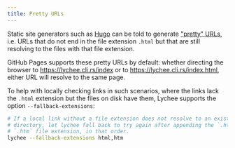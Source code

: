 ```yaml
---
title: Pretty URLs
---
```


Static site generators such as [Hugo](https://gohugo.io/) can be told to generate
["pretty" URLs](https://gohugo.io/content-management/urls/#appearance), i.e. URLs
that do not end in the file extension `.html` but that are still resolving to the
files with that file extension.

GitHub Pages supports these pretty URLs by default: whether directing the browser
to https://lychee.cli.rs/index or to https://lychee.cli.rs/index.html, either URL
will resolve to the same page.

To help with locally checking links in such scenarios, where the links lack the
`.html` extension but the files on disk have them, Lychee supports the option
`--fallback-extensions`:

```bash
# If a local link without a file extension does not resolve to an existing file or
# directory, let lychee fall back to try again after appending the `.html` or the
# `.htm` file extension, in that order.
lychee --fallback-extensions html,htm
```
